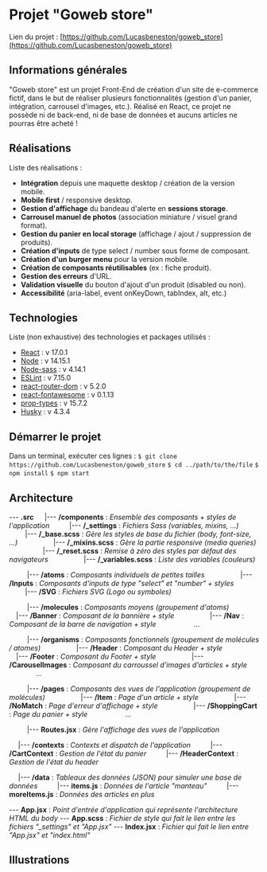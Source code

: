 # Projet "Goweb store"

Lien du projet : [https://github.com/Lucasbeneston/goweb_store](https://github.com/Lucasbeneston/goweb_store)

## Informations générales

"Goweb store" est un projet Front-End de création d'un site de e-commerce fictif, dans le but de réaliser plusieurs fonctionnalités (gestion d'un panier, intégration, carrousel d'images, etc.). Réalisé en React, ce projet ne possède ni de back-end, ni de base de données et aucuns articles ne pourras être acheté !

## Réalisations

Liste des réalisations :

- **Intégration** depuis une maquette desktop / création de la version mobile.
- **Mobile first** / responsive desktop.
- **Gestion d'affichage** du bandeau d'alerte en **sessions storage**.
- **Carrousel manuel de photos** (association miniature / visuel grand format).
- **Gestion du panier en local storage** (affichage / ajout / suppression de produits).
- **Création d'inputs** de type select / number sous forme de composant.
- **Création d'un burger menu** pour la version mobile.
- **Création de composants réutilisables** (ex : fiche produit).
- **Gestion des erreurs** d'URL.
- **Validation visuelle** du bouton d'ajout d'un produit (disabled ou non).
- **Accessibilité** (aria-label, event onKeyDown, tabIndex, alt, etc.)

## Technologies

Liste (non exhaustive) des technologies et packages utilisés :

- [React](https://www.npmjs.com/package/react) : v 17.0.1
- [Node](https://nodejs.org/en/) : v 14.15.1
- [Node-sass](https://www.npmjs.com/package/node-sass) : v 4.14.1
- [ESLint](https://www.npmjs.com/package/eslint) : v 7.15.0
- [react-router-dom](https://www.npmjs.com/package/react-router-dom) : v 5.2.0
- [react-fontawesome](https://www.npmjs.com/package/@fortawesome/react-fontawesome) : v 0.1.13
- [prop-types](https://www.npmjs.com/package/prop-types) : v 15.7.2
- [Husky](https://www.npmjs.com/package/husky) : v 4.3.4

## Démarrer le projet

Dans un terminal, exécuter ces lignes :
`$ git clone https://github.com/Lucasbeneston/goweb_store`
`$ cd ../path/to/the/file`
`$ npm install`
`$ npm start`

## Architecture

--- **.src**
&emsp; |--- **/components** : _Ensemble des composants + styles de l'application_
&emsp; &emsp; |--- **/\_settings** : _Fichiers Sass (variables, mixins, ...)_
&emsp; &emsp; &emsp; &emsp;|--- **/\_base.scss** : _Gère les styles de base du fichier (body, font-size, ...)_
&emsp; &emsp; &emsp; &emsp;|--- **/\_mixins.scss** : _Gère la partie responsive (media queries)_
&emsp; &emsp; &emsp; &emsp;|--- **/\_reset.scss** : _Remise à zéro des styles par défaut des navigateurs_
&emsp; &emsp; &emsp; &emsp;|--- **/\_variables.scss** : _Liste des variables (couleurs)_

&emsp; &emsp; |--- **/atoms** : _Composants individuels de petites tailles_
&emsp; &emsp; &emsp; &emsp;|--- **/Inputs** : _Composants d'inputs de type "select" et "number" + styles_
&emsp; &emsp; &emsp; &emsp;|--- **/SVG** : _Fichiers SVG (Logo ou symboles)_

&emsp; &emsp; |--- **/molecules** : _Composants moyens (groupement d'atoms)_
&emsp; &emsp; &emsp; &emsp;|--- **/Banner** : _Composant de la bannière + style_
&emsp; &emsp; &emsp; &emsp;|--- **/Nav** : _Composant de la barre de navigation + style_
&emsp; &emsp; &emsp; &emsp; ...

&emsp; &emsp; |--- **/organisms** : _Composants fonctionnels (groupement de molécules / atomes)_
&emsp; &emsp; &emsp; &emsp;|--- **/Header** : _Composant du Header + style_
&emsp; &emsp; &emsp; &emsp;|--- **/Footer** : _Composant du Footer + style_
&emsp; &emsp; &emsp; &emsp;|--- **/CarouselImages** : _Composant du carroussel d'images d'articles + style_
&emsp; &emsp; &emsp; &emsp; ...

&emsp; &emsp; |--- **/pages** : _Composants des vues de l'application (groupement de molécules)_
&emsp; &emsp; &emsp; &emsp;|--- **/Item** : _Page d'un article + style_
&emsp; &emsp; &emsp; &emsp;|--- **/NoMatch** : _Page d'erreur d'affichage + style_
&emsp; &emsp; &emsp; &emsp;|--- **/ShoppingCart** : _Page du panier + style_
&emsp; &emsp; &emsp; &emsp; ...

&emsp; &emsp; |--- **Routes.jsx** : _Gère l'affichage des vues de l'application_

&emsp; |--- **/contexts** : _Contexts et dispatch de l'application_
&emsp; &emsp; |--- **/CartContext** : _Gestion de l'état du panier_
&emsp; &emsp; |--- **/HeaderContext** : _Gestion de l'état du header_

&emsp; |--- **/data** : _Tableaux des données (JSON) pour simuler une base de données_
&emsp; &emsp; |--- **items.js** : _Données de l'article "manteau"_
&emsp; &emsp; |--- **moreItems.js** : _Données des articles en plus_

--- **App.jsx** : _Point d'entrée d'application qui représente l'architecture HTML du body_
--- **App.scss** : _Fichier de style qui fait le lien entre les fichiers "\_settings" et "App.jsx"_
--- **Index.jsx** : _Fichier qui fait le lien entre "App.jsx" et "index.html"_

## Illustrations
